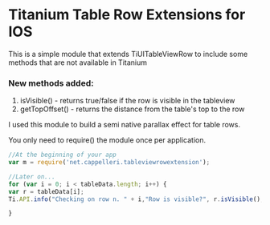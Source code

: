 # Titanium Table Row Extensions for IOS

This is a simple module that extends TiUITableViewRow to include some methods that are not available in Titanium

### New methods added:

1. isVisible() - returns true/false if the row is visible in the tableview
2. getTopOffset() - returns the distance from the table's top to the row

I used this module to build a semi native parallax effect for table rows.

You only need to require() the module once per application.

```javascript
//At the beginning of your app
var m = require('net.cappelleri.tableviewrowextension');

//Later on...
for (var i = 0; i < tableData.length; i++) {
var r = tableData[i];
Ti.API.info("Checking on row n. " + i,"Row is visible?", r.isVisible(), "Row offset from table top is:", r.getTopOffset());

}
```

